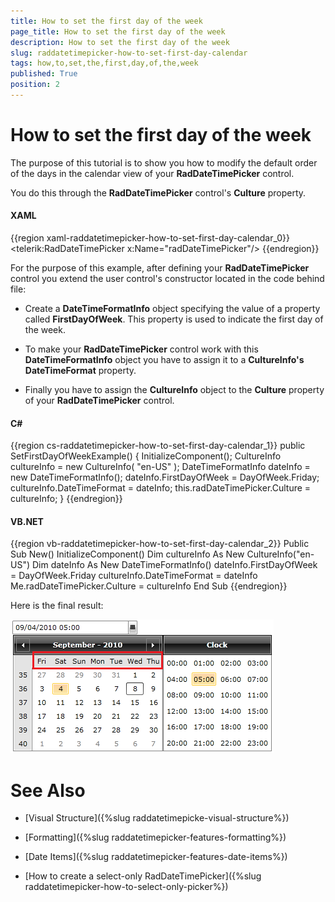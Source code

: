 ```yaml
---
title: How to set the first day of the week
page_title: How to set the first day of the week
description: How to set the first day of the week
slug: raddatetimepicker-how-to-set-first-day-calendar
tags: how,to,set,the,first,day,of,the,week
published: True
position: 2
---
```


# How to set the first day of the week

The purpose of this tutorial is to show you how to modify the default order of the days in the calendar view of your __RadDateTimePicker__ control.

You do this through the __RadDateTimePicker__ control's __Culture__ property. 

#### __XAML__

{{region xaml-raddatetimepicker-how-to-set-first-day-calendar_0}}
	<telerik:RadDateTimePicker x:Name="radDateTimePicker"/>
{{endregion}}

For the purpose of this example, after defining your __RadDateTimePicker__ control you extend the user control's constructor located in the code behind file:

* Create a __DateTimeFormatInfo__ object specifying the value of a property called __FirstDayOfWeek__. This property is used to indicate the first day of the week. 

* To make your __RadDateTimePicker__ control work with this __DateTimeFormatInfo__ object you have to assign it to a __CultureInfo's DateTimeFormat__ property. 

* Finally you have to assign the __CultureInfo__ object to the __Culture__ property of your __RadDateTimePicker__ control.

#### __C#__

{{region cs-raddatetimepicker-how-to-set-first-day-calendar_1}}
	public SetFirstDayOfWeekExample()
	{
	    InitializeComponent();
	    CultureInfo cultureInfo = new CultureInfo( "en-US" );
	    DateTimeFormatInfo dateInfo = new DateTimeFormatInfo();
	    dateInfo.FirstDayOfWeek = DayOfWeek.Friday;
	    cultureInfo.DateTimeFormat = dateInfo;
	    this.radDateTimePicker.Culture = cultureInfo;
	}
{{endregion}}

#### __VB.NET__

{{region vb-raddatetimepicker-how-to-set-first-day-calendar_2}}
	Public Sub New()
	 InitializeComponent()
	 Dim cultureInfo As New CultureInfo("en-US")
	 Dim dateInfo As New DateTimeFormatInfo()
	 dateInfo.FirstDayOfWeek = DayOfWeek.Friday
	 cultureInfo.DateTimeFormat = dateInfo
	 Me.radDateTimePicker.Culture = cultureInfo
	End Sub
{{endregion}}

Here is the final result:

![](images/dateTimePicker_how_to_set_first_week_day_calendar_010.png)

# See Also

 * [Visual Structure]({%slug raddatetimepicke-visual-structure%})

 * [Formatting]({%slug raddatetimepicker-features-formatting%})

 * [Date Items]({%slug raddatetimepicker-features-date-items%})

 * [How to create a select-only RadDateTimePicker]({%slug raddatetimepicker-how-to-select-only-picker%})
